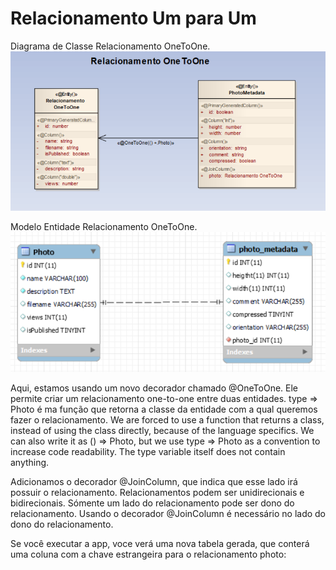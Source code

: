# Relacionamento Um para Um 
> 
Diagrama de Classe Relacionamento OneToOne.
![This is a alt text.](/image/Diagrama_Classe_OneToOne.png "Relacionamento OneToOne.")
>
>
Modelo Entidade Relacionamento OneToOne.
![This is a alt text.](/image/MER_OneToOne.png "Relacionamento OneToOne.")
>
>
Aqui, estamos usando um novo decorador chamado @OneToOne. Ele permite criar um relacionamento one-to-one entre duas entidades. type => Photo é ma função que retorna a classe da entidade com a qual queremos fazer o relacionamento. We are forced to use a function that returns a class, instead of using the class directly, because of the language specifics. We can also write it as () => Photo, but we use type => Photo as a convention to increase code readability. The type variable itself does not contain anything.

Adicionamos o decorador @JoinColumn, que indica que esse lado irá possuir o relacionamento. Relacionamentos podem ser unidirecionais e bidirecionais. Sómente um lado do relacionamento pode ser dono do relacionamento. Usando o decorador @JoinColumn é necessário no lado do dono do relacionamento. 

Se você executar a app, voce verá uma nova tabela gerada, que conterá uma coluna com a chave estrangeira para o relacionamento photo:

>